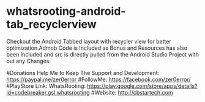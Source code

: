 # whatsrooting-android-tab_recyclerview
Checkout the Android Tabbed layout with recycler view for better optimization.Admob Code is Included as Bonus and Resources has also been Included and src is directly pulled from the Android Studio Project with out any Changes.

#Donations Help Me to Keep The Support and Development: https://paypal.me/zer0error
#FollowMe: https://facebook.com/zer0error/
#PlayStore Link: WhatsRooting: https://play.google.com/store/apps/details?id=codebreaker.gsl.whatsrooting
#Website: http://cbstartech.com
